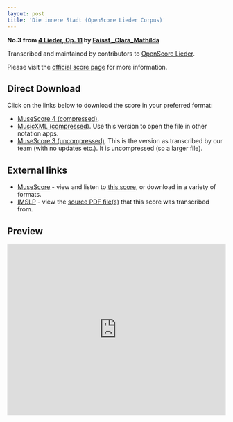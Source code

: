 ```yaml
---
layout: post
title: 'Die innere Stadt (OpenScore Lieder Corpus)'
---
```


__No.3 from [4 Lieder, Op. 11](https://fourscoreandmore.org/openscore/lieder/Faisst,_Clara_Mathilda/4_Lieder,_Op._11/) by [Faisst,_Clara_Mathilda](https://fourscoreandmore.org/openscore/lieder/Faisst,_Clara_Mathilda)__

Transcribed and maintained by contributors to [OpenScore Lieder].

Please visit the [official score page] for more information.

[official score page]: https://musescore.com/openscore-lieder-corpus/scores/6259106
[OpenScore Lieder]: https://musescore.com/openscore-lieder-corpus

## Direct Download

Click on the links below to download the score in your preferred format:
- [MuseScore 4 (compressed)](https://github.com/openscore/lieder/blob/main/scores/Faisst,_Clara_Mathilda/4_Lieder,_Op._11/3_Die_innere_Stadt/lc6259106.mscz?raw=true).
- [MusicXML (compressed)](https://github.com/openscore/lieder/blob/main/scores/Faisst,_Clara_Mathilda/4_Lieder,_Op._11/3_Die_innere_Stadt/lc6259106.mxl?raw=true). Use this version to open the file in other notation apps.
- [MuseScore 3 (uncompressed)](https://github.com/openscore/lieder/blob/main/scores/Faisst,_Clara_Mathilda/4_Lieder,_Op._11/3_Die_innere_Stadt/lc6259106.mscx?raw=true). This is the version as transcribed by our team (with no updates etc.). It is uncompressed (so a larger file).

## External links

- [MuseScore] - view and listen to [this score][MuseScore], or download in a variety of formats.
- [IMSLP] - view the [source PDF file(s)][IMSLP] that this score was transcribed from.

[MuseScore]: https://musescore.com/score/6259106
[IMSLP]: https://imslp.org/wiki/Special:ReverseLookup/622104

## Preview

<iframe width="100%" height="394" src="https://musescore.com/openscore-lieder-corpus/scores/6259106/embed" frameborder="0" allowfullscreen allow="autoplay; fullscreen"></iframe>
